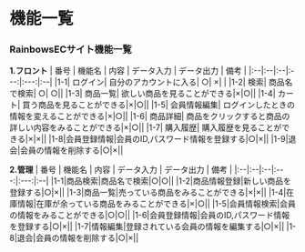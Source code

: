 # 機能一覧
### RainbowsECサイト機能一覧
**1.フロント**
 | 番号 | 機能名 | 内容 | データ入力 | データ出力 | 備考 |
 |:--|:--|:--|:---:|:---:|:--|
 |1-1| ログイン|  自分のアカウントに入る| ○| ×| |
 |1-2| 検索| 商品名で検索| ○| ○||
 |1-3| 商品一覧| 欲しい商品を見ることができる|×|○||
 |1-4| カート| 買う商品を見ることができる|×|○||
 |1-5| 会員情報編集| ログインしたときの情報を変えることができる|×|○||
 |1-6| 商品詳細| 商品をクリックすると商品の詳しい内容をみることができる|×|○||
 |1-7| 購入履歴| 購入履歴を見ることができる|×|×||
 |1-8|会員登録情報|会員のID,パスワード情報を登録する|○|×||
 |1-9|退会|会員の情報を削除する|○|×||
 
 **2.管理**
 | 番号 | 機能名 | 内容 | データ入力 | データ出力 | 備考 |
 |:--|:--|:--|:---:|:---:|:--|
 |1-1|商品検索|商品名で検索|○|○||
 |1-2|商品情報登録|新しい商品を登録する|○|×||
 |1-3|商品一覧|売っている商品をみることができる|×|×||
 |1-4|在庫情報|在庫が余っている商品をみることができる|×|○||
 |1-5|会員情報検索|会員の情報をみることができる|○|○||
 |1-6|会員登録情報|会員のID,パスワード情報を登録する|○|×||
 |1-7|情報編集|登録されている会員の情報を編集する|○|×||
 |1-8|退会|会員の情報を削除する|○|×||
